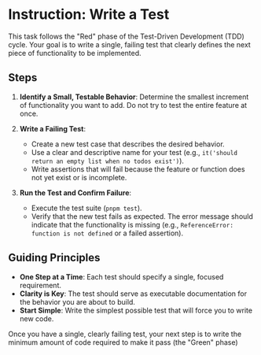 # Instruction: Write a Test

This task follows the "Red" phase of the Test-Driven Development (TDD) cycle. Your goal is to write a single, failing test that clearly defines the next piece of functionality to be implemented.

## Steps

1.  **Identify a Small, Testable Behavior**: Determine the smallest increment of functionality you want to add. Do not try to test the entire feature at once.

2.  **Write a Failing Test**:
    *   Create a new test case that describes the desired behavior.
    *   Use a clear and descriptive name for your test (e.g., `it('should return an empty list when no todos exist')`).
    *   Write assertions that will fail because the feature or function does not yet exist or is incomplete.

3.  **Run the Test and Confirm Failure**:
    *   Execute the test suite (`pnpm test`).
    *   Verify that the new test fails as expected. The error message should indicate that the functionality is missing (e.g., `ReferenceError: function is not defined` or a failed assertion).

## Guiding Principles

*   **One Step at a Time**: Each test should specify a single, focused requirement.
*   **Clarity is Key**: The test should serve as executable documentation for the behavior you are about to build.
*   **Start Simple**: Write the simplest possible test that will force you to write new code.

Once you have a single, clearly failing test, your next step is to write the minimum amount of code required to make it pass (the "Green" phase)